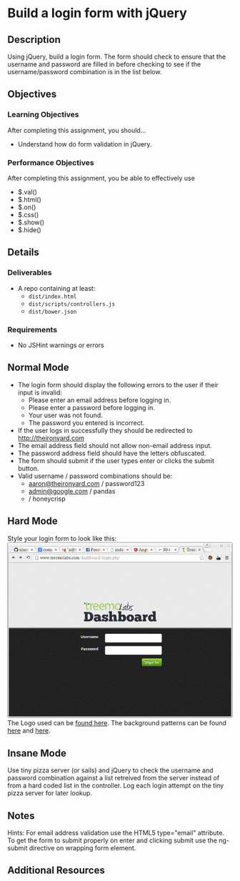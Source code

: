 # Build a login form with jQuery

## Description
Using jQuery, build a login form. The form should check to ensure that the username and password are filled in before checking to see if the username/password combination is in the list below.


## Objectives

### Learning Objectives

After completing this assignment, you should…

* Understand how do form validation in jQuery.


### Performance Objectives

After completing this assignment, you be able to effectively use

* $.val()
* $.html()
* $.on()
* $.css()
* $.show()
* $.hide()

## Details

### Deliverables

* A repo containing at least:
  * `dist/index.html`
  * `dist/scripts/controllers.js`
  * `dist/bower.json`

### Requirements

* No JSHint warnings or errors


## Normal Mode
* The login form should display the following errors to the user if their input is invalid:
	* Please enter an email address before logging in.
	* Please enter a password before logging in.
	* Your user was not found.
	* The password you entered is incorrect.
* If the user logs in successfully they should be redirected to http://theironyard.com
* The email address field should not allow non-email address input.
* The password address field should have the letters obfuscated.
* The form should submit if the user types enter or clicks the submit button.
* Valid username / password combinations should be:
	* aaron@theironyard.com / password123
	* admin@google.com / pandas
	* <your email address> / honeycrisp

## Hard Mode
Style your login form to look like this:
![Designed](/login.png)
The Logo used can be [found here](/treemoLabs-logo.png). The background patterns can be found [here](/bg-login-top.png) and [here](/bg-login.png).

## Insane Mode
Use tiny pizza server (or sails) and jQuery to check the username and password combination against a list retreived from the server instead of from a hard coded list in the controller. Log each login attempt on the tiny pizza server for later lookup.

## Notes

Hints: For email address validation use the HTML5 type="email" attribute. To get the form to submit properly on enter and clicking submit use the ng-submit directive on wrapping form element.

## Additional Resources
